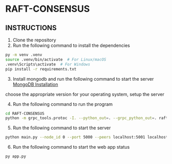 # RAFT-CONSENSUS

## INSTRUCTIONS
1. Clone the repository
2. Run the following command to install the dependencies
```bash
py -m venv .venv
source .venv/bin/activate  # For Linux/macOS
.venv\Scripts\activate  # For Windows
pip install -r requirements.txt
```
3. Install mongodb and run the following command to start the server
[MongoDB Installation](https://www.mongodb.com/try/download/community)


choose the appropriate version for your operating system, setup the server 

4. Run the following command to run the program
```bash
cd RAFT-CONSENSUS
python -m grpc_tools.protoc -I. --python_out=. --grpc_python_out=. raft.proto # Generate the gRPC files
```

5. Run the following command to start the server
```bash
python main.py --node_id 0 --port 5000 --peers localhost:5001 localhost:5002 localhost:5003 localhost:5004 localhost:5005 --db_uri mongodb://localhost:27017
```

6. Run the following command to start the web app status
```bash
py app.py 
```





